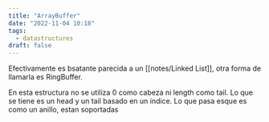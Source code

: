 ```yaml
---
title: "ArrayBuffer"
date: "2022-11-04 10:18"
tags: 
  - datastructures
draft: false
---
```

Efectivamente es bsatante parecida a un [[notes/Linked List]], otra forma de llamarla es RingBuffer.

En esta estructura no se utiliza 0 como cabeza ni length como tail. Lo que se tiene es un head y un tail basado en un indice. Lo que pasa esque es como un anillo, estan soportadas 
